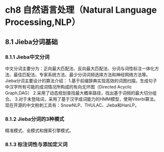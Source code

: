 # ch8 自然语言处理（Natural Language Processing,NLP）
## 8.1 Jieba分词基础
### 8.1.1 Jieba中文分词
中文分词主要分为：正向最大匹配法、反向最大匹配法、分词与词性标注一体化方法、最佳匹配法、专家系统方法、最少分词词频选择方法和神经网络方法等。
Jieba分词主要设计的算法介绍：
1.基于前缀辞典实现高效的词图扫描，生成句子中汉字所有可能的成词情况所构成的有向无环图（Directed Acyclic Graph,DAG）
2.采用了动态规划查找最大概率路径，找出基于词频的最大切分组合。
3.对于未登陆词，采用了基于汉字成词能力的HMM模型，使用Viterbi算法。
现在开源的中文粉刺工具有：SnowNLP、THULAC、Jieba和HanLP。
### 8.1.2 Jieba分词的3种模式
精准模式、全模式和搜索引擎模式。
### 8.1.3 标注词性与添加定义词



